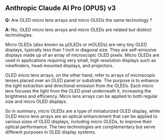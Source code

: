 ## Anthropic Claude AI Pro (OPUS) v3

**Q:** Are OLED micro lens arrays and micro OLEDs the same technology ?

**A:** No, OLED micro lens arrays and micro OLEDs are related but distinct technologies.

Micro OLEDs (also known as µOLEDs or mOLEDs) are very tiny OLED displays, typically less than 1 inch in diagonal size. They are self-emissive displays made up of an array of microscopic OLED pixels. Micro OLEDs are used in applications requiring very small, high resolution displays such as viewfinders, head-mounted displays, and projectors.

OLED micro lens arrays, on the other hand, refer to arrays of microscopic lenses placed over an OLED panel or substrate. The purpose is to enhance the light extraction and directional emission from the OLEDs. Each micro lens focuses the light from the OLED pixel underneath it, increasing the brightness and efficiency. Micro lens arrays can be applied to both regular size and micro OLED displays.

So in summary, micro OLEDs are a type of miniaturized OLED display, while OLED micro lens arrays are an optical enhancement that can be applied to various sizes of OLED displays, including micro OLEDs, to improve their optical performance. The two technologies are complementary but serve different purposes in OLED display systems.
